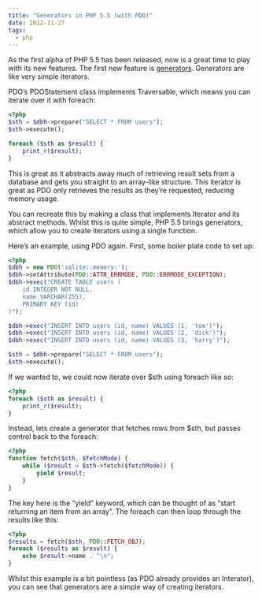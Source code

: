 ```yaml
---
title: "Generators in PHP 5.5 (with PDO)"
date: 2012-11-27
tags:
  - php
---
```


As the first alpha of PHP 5.5 has been released, now is a great time to play with its new features. The first new feature is [generators](https://wiki.php.net/rfc/generators). Generators are like very simple iterators.

PDO’s PDOStatement class implements Traversable, which means you can iterate over it with foreach:

```php
<?php
$sth = $dbh->prepare("SELECT * FROM users");
$sth->execute();

foreach ($sth as $result) {
    print_r($result);
}
```


This is great as it abstracts away much of retrieving result sets from a database and gets you straight to an array-like structure. This iterator is great as PDO only retrieves the results as they’re requested, reducing memory usage.

You can recreate this by making a class that implements Iterator and its abstract methods. Whilst this is quite simple, PHP 5.5 brings generators, which allow you to create iterators using a single function.

Here’s an example, using PDO again. First, some boiler plate code to set up:

```php
<?php
$dbh = new PDO('sqlite::memory:'); 
$dbh->setAttribute(PDO::ATTR_ERRMODE, PDO::ERRMODE_EXCEPTION);
$dbh->exec("CREATE TABLE users (
	id INTEGER NOT NULL,
	name VARCHAR(255),
	PRIMARY KEY (id)
)");

$dbh->exec("INSERT INTO users (id, name) VALUES (1, 'tom')");
$dbh->exec("INSERT INTO users (id, name) VALUES (2, 'dick')");
$dbh->exec("INSERT INTO users (id, name) VALUES (3, 'harry')");

$sth = $dbh->prepare("SELECT * FROM users");
$sth->execute();
```


If we wanted to, we could now iterate over $sth using foreach like so:

```php
<?php
foreach ($sth as $result) {
	print_r($result);
}
```


Instead, lets create a generator that fetches rows from $sth, but passes control back to the foreach:

```php
<?php
function fetch($sth, $fetchMode) {
    while ($result = $sth->fetch($fetchMode)) {
        yield $result;
    }
}
```


The key here is the “yield” keyword, which can be thought of as “start returning an item from an array”. The foreach can then loop through the results like this:

```php
<?php
$results = fetch($sth, PDO::FETCH_OBJ);
foreach ($results as $result) {
	echo $result->name . "\n";
}
```


Whilst this example is a bit pointless (as PDO already provides an Interator), you can see that generators are a simple way of creating iterators.

